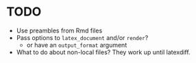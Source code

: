 

TODO
====

* Use preambles from Rmd files
* Pass options to `latex_document` and/or `render`?
  - or have an `output_format` argument
* What to do about non-local files? They work up until latexdiff.
